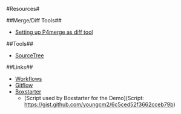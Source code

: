 #Resources# 

##Merge/Diff Tools##* [Setting up P4merge as diff tool](https://gist.github.com/tony4d/3454372)

##Tools##* [SourceTree](https://www.sourcetreeapp.com)

##Links##
* [Workflows](https://www.atlassian.com/git/tutorials/comparing-workflows)  * [Gitflow](http://nvie.com/posts/a-successful-git-branching-model/)
* [Boxstarter](http://www.boxstarter.org)
	* [Script used by Boxstarter for the Demo](Script: https://gist.github.com/youngcm2/6c5ced52f3662cceb79b)
